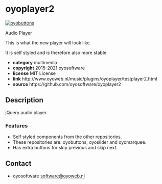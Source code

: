 # oyoplayer2
<a href="http://oyoweb.nl/music/plugins/oyoplayer/testplayer2.html" target="_blank">
  <img src="http://oyoweb.nl/music/plugins/oyoplayer/oyoplayer2.jpg" alt="oyobuttons">
</a>
<p>Audio Player</p>
<div>
<p>This is what the new player will look like.</p>
<p>It is self styled and is therefore also more stable</p>
</div>
<ul>
  <li><strong>category</strong> multimedia</li>
  <li><strong>copyright</strong> 2015-2021 oyosoftware </li>
  <li><strong>license</strong> MIT License</li>
  <li><strong>link</strong> http://www.oyoweb.nl/music/plugins/oyoplayer/testplayer2.html</li>
  <li><strong>source</strong> https://github.com/oyosoftware/oyoplayer2</li>
</ul>
<h2>Description</h2>
<p>jQuery audio player.</p>
<h3>Features</h3>
<ul>
  <li>Self styled components from the other repositories.</li>
  <li>These repositories are: oyobuttons, oyoslider and oyomarquee.</li>
  <li>Has extra buttons for skip previous and skip next.</li>
</ul>
<h2>Contact</h2>
<ul>
<li>oyosoftware <a href="mailto:software@oyoweb.nl">software@oyoweb.nl</a></li>
</ul>


